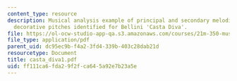 ```yaml
---
content_type: resource
description: Musical analysis example of principal and secondary melodic tones, with
  decorative pitches identified for Bellini 'Casta Diva'.
file: https://ol-ocw-studio-app-qa.s3.amazonaws.com/courses/21m-350-musical-analysis-spring-2008/ff111ca6fda29f2fca645a92e7b23a5e_casta_diva1.pdf
file_type: application/pdf
parent_uid: dc95ec9b-f4a2-3fd4-339b-403c28dab21d
resourcetype: Document
title: casta_diva1.pdf
uid: ff111ca6-fda2-9f2f-ca64-5a92e7b23a5e
---
```

